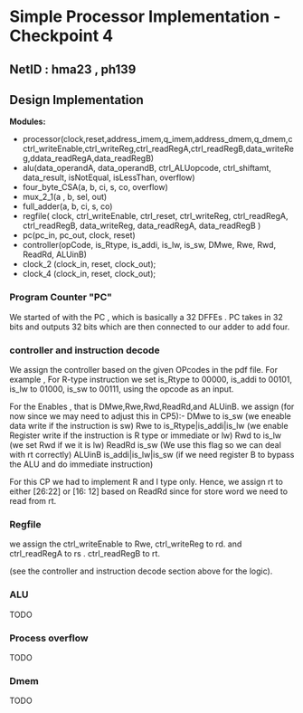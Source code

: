 # Simple Processor Implementation - Checkpoint 4
## NetID : hma23 , ph139


## Design Implementation
**Modules:**
<ul>
<li>processor(clock,reset,address_imem,q_imem,address_dmem,q_dmem,cctrl_writeEnable,ctrl_writeReg,ctrl_readRegA,ctrl_readRegB,data_writeReg,ddata_readRegA,data_readRegB)</li>
<li>alu(data_operandA, data_operandB, ctrl_ALUopcode, ctrl_shiftamt, data_result, isNotEqual, isLessThan, overflow)</li>
<li> four_byte_CSA(a, b, ci, s, co, overflow)</li>
<li>mux_2_1(a , b, sel, out)</li>
<li>full_adder(a, b, ci, s, co)</li>
<li>regfile(
	clock, ctrl_writeEnable, ctrl_reset, ctrl_writeReg,
	ctrl_readRegA, ctrl_readRegB, data_writeReg, data_readRegA,
	data_readRegB
)</li>
<li>pc(pc_in, pc_out, clock, reset)</li>
<li>controller(opCode, is_Rtype, is_addi, is_lw, is_sw, DMwe, Rwe, Rwd, ReadRd, ALUinB)</li>
<li>clock_2 (clock_in, reset, clock_out);</li>
<li>clock_4 (clock_in, reset, clock_out);</li>
</ul>

### Program Counter "PC"

We started of with the PC , which is basically a 32 DFFEs . PC takes in 32 bits and outputs 32 bits which are then connected to our adder to add four.
### controller and instruction decode

We assign the controller based on the given OPcodes in the pdf file.
For example , For R-type instruction we set is_Rtype to 00000, is_addi to 00101, is_lw to 01000, is_sw to 00111, using the opcode as an input.

For the Enables , that is DMwe,Rwe,Rwd,ReadRd,and ALUinB. we assign (for now since we may need to adjust this in CP5):-
DMwe to is_sw (we eneable data write if the instruction is sw)
Rwe to is_Rtype|is_addi|is_lw (we enable Register write if the instruction is R type or immediate or lw)
Rwd to is_lw (we set Rwd if we it is lw)
ReadRd is_sw (We use this flag so we can deal with rt correctly)
ALUinB is_addi|is_lw|is_sw (if we need register B to bypass the ALU and do immediate instruction)

For this CP we had to implement R and I type only. Hence, we assign rt
to either [26:22] or [16: 12] based on ReadRd since for store word we need to read from
rt.

### Regfile

we assign the ctrl_writeEnable to Rwe, ctrl_writeReg to rd.
and ctrl_readRegA to rs . ctrl_readRegB to rt.

(see the controller and instruction decode section above for the logic).

### ALU
TODO
### Process overflow
TODO
### Dmem
TODO
